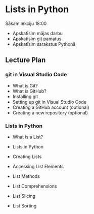 # Lists in Python

Sākam lekciju 18:00

* Apskatīsim mājas darbu
* Apskatīsim git pamatus
* Apskatīsim sarakstus Pythonā

## Lecture Plan

### git in Visual Studio Code

- What is Git?
- What is GitHub?
- Installing git
- Setting up git in Visual Studio Code
- Creating a GitHub account (optional)
- Creating a new repository (optional)

### Lists in Python
- What is a List?

- Lists in Python
- Creating Lists
- Accessing List Elements
- List Methods
- List Comprehensions
- List Slicing
- List Sorting


